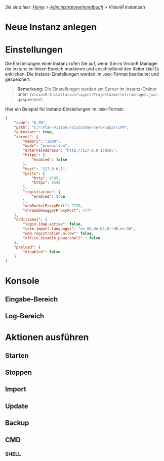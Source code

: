 <!-- TITLE: VisionR Instanzen -->
<!-- SUBTITLE: Verwaltung von mehreren Instanzen im VisionR Manager -->

*Sie sind hier: [Home](/home) > [Administratorenhandbuch](/de/admin-guide) > VisionR Instanzen*
# Neue Instanz anlegen
# Einstellungen
Die Einstellungen einer Instanz rufen Sie auf, wenn Sie im VisionR Manager die Instanz im linken Bereich markieren und anschließend den Reiter `CONFIG` anklicken.
Die Instanz-Einstellungen werden im `JSON`-Format bearbeitet und gespeichert.

> **Bemerkung:** Die Einstellungen werden am Server im Instanz-Ordner unter `[VisionR-Installation]\apps\[Projektname]\etc\managed.json` gespeichert.

Hier ein Beispiel für Instanz-Einstellungen im `JSON`-Format:

```json
{
	"code": "6_FM",
	"path": "C:\\Plan-Vision\\VisionRServer6\\apps\\FM",
	"autostart": true,
	"server": {
		"memory": "2000",
		"mode": "production",
		"externalAddress": "http://127.0.0.1:8585",
		"https": {
			"enabled": false
		},
		"host": "127.0.0.1",
		"ports": {
			"http": 8585,
			"https": 8449
		},
		"registration": {
			"enabled": true
		},
		"webSocketProxyPort": 7778,
		"chromeDebuggerProxyPort": 7777
	},
	"additional": {
		"login.ldap.active": false,
		"core.import.languages": "en-US,de-DE,hr-HR,en-GB",
		"web.registration.allow": false,
		"office.disable_powershell" : false
	},
	"preload": {
		"disabled": false
	}
}
```

# Konsole
## Eingabe-Bereich
## Log-Bereich
# Aktionen ausführen 
## Starten
## Stoppen
## Import
## Update
## Backup
## CMD
### SHELL